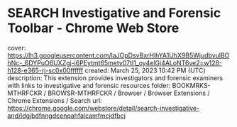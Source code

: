 # SEARCH Investigative and Forensic Toolbar - Chrome Web Store

cover: https://lh3.googleusercontent.com/laJOpDsvBxrHlhYA1UhX9B5WjudbvulBOhNc-_6DYPuO6UXZgj-i6PEytmt65metv07tl1_oy4elGj4ALoNT6ve2=w128-h128-e365-rj-sc0x00ffffff
created: March 25, 2023 10:42 PM (UTC)
description: This extension provides investigators and forensic examiners with links to investigative and forensic resources
folder: BOOKMRKS-MTHRFCKR / BROWSR-MTHRFCKR / Browser / Browser Extensions / Chrome Extensions / Search
url: https://chrome.google.com/webstore/detail/search-investigative-and/idgjbdfnngdcenpahfalcamfmcjdfbcj
